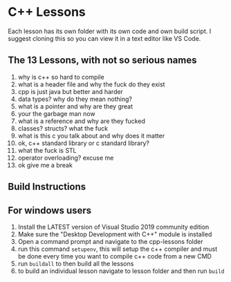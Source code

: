 # C++ Lessons

Each lesson has its own folder with its own code and own build script.
I suggest cloning this so you can view it in a text editor like VS Code.

## The 13 Lessons, with not so serious names
1. why is c++ so hard to compile
2. what is a header file and why the fuck do they exist
3. cpp is just java but better and harder
4. data types? why do they mean nothing?
5. what is a pointer and why are they great
6. your the garbage man now
7. what is a reference and why are they fucked
8. classes? structs? what the fuck
9. what is this c you talk about and why does it matter
10. ok, c++ standard library or c standard library?
11. what the fuck is STL
12. operator overloading? excuse me
13. ok give me a break

## Build Instructions
For windows users
------
1. Install the LATEST version of Visual Studio 2019 community edition
2. Make sure the "Desktop Development with C++" module is installed
3. Open a command prompt and navigate to the cpp-lessons folder
4. run this command `setupenv`, this will setup the c++ compiler and must be done every time you want to compile c++ code from a new CMD
5. run `buildall` to then build all the lessons
6. to build an individual lesson navigate to lesson folder and then run `build`